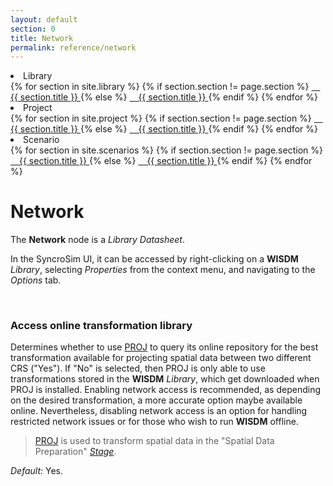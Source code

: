 ```yaml
---
layout: default
section: 0
title: Network
permalink: reference/network
---
```


<!--- Sidebar Navigation Menu --->
<div class="sidenav">
    <li>Library</li>
    {% for section in site.library %}
        {% if section.section != page.section %}
            <a href="{{site.baseurl}}{{ section.url }}"> &emsp;{{ section.title }} </a>
        {% else %}
            <a class="selected" href="{{site.baseurl}}{{ section.url }}"> &emsp;{{ section.title }} </a>
        {% endif %}
    {% endfor %}
    <li>Project</li>
    {% for section in site.project %}
        {% if section.section != page.section %}
            <a href="{{site.baseurl}}{{ section.url }}"> &emsp;{{ section.title }} </a>
        {% else %}
            <a class="selected" href="{{site.baseurl}}{{ section.url }}"> &emsp;{{ section.title }} </a>
        {% endif %}
    {% endfor %}
    <li>Scenario</li>
    {% for section in site.scenarios %}
        {% if section.section != page.section %}
            <a href="{{site.baseurl}}{{ section.url }}"> &emsp;{{ section.title }} </a>
        {% else %}
            <a class="selected" href="{{site.baseurl}}{{ section.url }}"> &emsp;{{ section.title }} </a>
        {% endif %}
    {% endfor %}
</div>

# **Network**

The **Network** node is a *Library Datasheet*.

In the SyncroSim UI, it can be accessed by right-clicking on a **WISDM** *Library*, selecting *Properties* from the context menu, and navigating to the *Options* tab.

<br>

### **Access online transformation library**
Determines whether to use [PROJ](https://proj.org/en/9.3/) to query its online repository for the best transformation available for projecting spatial data between two different CRS ("Yes"). If "No" is selected, then PROJ is only able to use transformations stored in the **WISDM** *Library*, which get downloaded when PROJ is installed. Enabling network access is recommended, as depending on the desired transformation, a more accurate option maybe available online. Nevertheless, disabling network access is an option for handling restricted network issues or for those who wish to run **WISDM** offline.

> [PROJ](https://proj.org/en/9.3/) is used to transform spatial data in the "Spatial Data Preparation" [*Stage*](general#heading02).  

<div class=indentation> 
    <i>Default:</i> Yes.
</div>

<br>